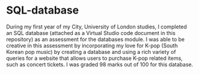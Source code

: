 # SQL-database
During my first year of my City, University of London studies, I completed an SQL database (attached as a Virtual Studio code document in this repository) as an assessment for the databases module. I was able to be creative in this assessment by incorporating my love for K-pop (South Korean pop music) by creating a database and using a rich variety of queries for a website that allows users to purchase K-pop related items, such as concert tickets. I was graded 98 marks out of 100 for this database. 
